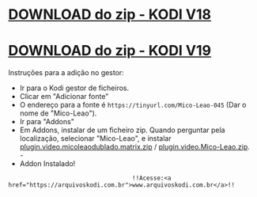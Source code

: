 # <a href="plugin.video.Mico-Leao.zip">DOWNLOAD do zip - KODI V18</a>
# <a href="plugin.video.micoleaodublado.matrix.zip">DOWNLOAD do zip - KODI V19</a>


Instruções para a adição no gestor:


<p align="left">
  <ul>
    <li>Ir para o Kodi gestor de ficheiros.</li>
    <li>Clicar em "Adicionar fonte"</li>
    <li>O endereço para a fonte é <code>https://tinyurl.com/Mico-Leao-045</code> (Dar o nome de "Mico-Leao").</li>
    <li>Ir para "Addons"</li>
    <li>Em Addons, instalar de um ficheiro zip. Quando perguntar pela localização, selecionar "Mico-Leao", e instalar <a href="plugin.video.micoleaodublado.matrix.zip">plugin.video.micoleaodublado.matrix.zip</a> / <a href="plugin.video.Mico-Leao.zip">plugin.video.Mico-Leao.zip</a>.</li>
    -
    <li>Addon Instalado!</li>
    
</ul>


                                       !!Acesse:<a href="https://arquivoskodi.com.br">www.arquivoskodi.com.br</a>!!
                                       

</p>

